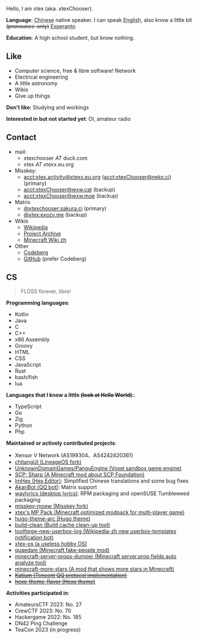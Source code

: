 <!-- markdownlint-disable MD033 -->
<!-- markdownlint-disable-next-line MD041 -->
Hello, I am xtex (aka. xtexChooser).

**Language**: <abbr title="zh-cmn-Hans,zh-Hans,zh-CN,zh">Chinese</abbr> native speaker. I can speak <abbr title="eng,en-US,en">English</abbr>, also know a little bit ~~(pronounce-only)~~ <abbr title="eo">Esperanto</abbr>.

**Education**: A high school student, but know nothing.

## Like

- Computer science, free & libre software! Network
- Electrical engineering
- A little astronomy
- Wikis
- Give up things

**Don't like**: Studying and workings

**Interested in but not started yet**: OI, amateur radio

## Contact

- mail:
  - xtexchooser *AT* duck.com
  - xtex *AT* xtexx.eu.org
- Misskey:
  - [acct:xtex.activity@xtexx.eu.org](https://neko.ci/@xtex.activity@xtexx.eu.org) ([acct:xtexChooser@neko.ci](https://neko.ci/@xtexChooser)) (primary)
  - [acct:xtexChooser@wxw.cat](https://wxw.cat/@xtexChooser) (backup)
  - [acct:xtexChooser@wxw.moe](https://wxw.moe/@xtexChooser) (backup)
- Matrix
  - [@xtexchooser:sakura.ci](https://matrix.to/#/@xtexchooser:sakura.ci) (primary)
  - [@xtex:exozy.me](https://matrix.to/#/@xtex:exozy.me) (backup)
- Wikis
  - [Wikipedia](https://zh.wikipedia.org/wiki/User:XtexChooser)
  - [Project Archive](https://lakeus.xyz/wiki/User:XtexChooser)
  - [Minecraft Wiki zh](https://minecraft.fandom.com/zh/wiki/User:XtexChooser)
- Other
  - [Codeberg](https://codeberg.org/)
  - [GitHub](https://github.com/xtexChooser) (prefer Codeberg)

## CS

> FLOSS forever, libre!

**Programming languages**:

<div class="hlist-wrapper">

- Kotlin
- Java
- C
- C++
- x86 Assembly
- Groovy
- HTML
- CSS
- JavaScript
- Rust
- bash/fish
- lua

</div>

**Languages that I know a little ~~(look at Hello World)~~:**:

<div class="hlist-wrapper">

- TypeScript
- Go
- Zig
- Python
- Php

</div>

**Maintained or actively contributed projects**:

- Xensor V Network (AS199304、AS4242420361)
- [chitangUI (LineageOS fork)](https://github.com/chitangUI)
- [UnknownDomainGames/PanguEngine (Voxel sandbox game engine)](https://github.com/UnknownDomainGames)
- [SCP: Sharp (A Minecraft mod about SCP Foundation)](https://github.com/SCPSharp/scp-sharp)
- [ImHex (Hex Editor)](https://github.com/WerWolv/ImHex): Simplified Chinese translations and some bug fixes
- [AkariBot (QQ bot)](https://github.com/Teahouse-Studios/akari-bot): Matrix support
- [waylyrics (desktop lyrics)](https://github.com/waylyrics/waylyrics): RPM packaging and openSUSE Tumbleweed packaging
- [misskey-moew (Misskey fork)](https://source.moe/moew/misskey_moew)
- [xtex's MP Pack (Minecraft optimized modpack for multi-player game)](https://codeberg.org/xtex/xtex-mp-pack)
- [hugo-theme-arc (Hugo theme)](https://codeberg.org/xtex/hugo-theme-arc)
- [build-clean (Build cache clean-up tool)](https://codeberg.org/xtex/build-clean)
- [toolforge-new-userbox-log (Wikipedia-zh new userbox-templates notification bot)](https://source.moe/xtex/toolforge-new-userbox-log)
- [xtex-os (a useless hobby OS)](https://codeberg.org/xtex/xtex-os)
- [quaedam (Minecraft fake-people mod)](https://codeberg.org/xtex/quaedam)
- [minecraft-server-props-dumper (Minecraft server.prop fields auto analyze tool)](https://codeberg.org/xtex/minecraft-server-props-dumper)
- [minecraft-more-stars (A mod that shows more stars in Minecraft)](https://codeberg.org/xtex/minecraft-more-stars)
- ~~[Katium (Tencent QQ protocol implementation)](https://github.com/KatiumDev)~~
- ~~[hexo-theme-flavor (Hexo theme)](https://codeberg.org/xtex/hexo-theme-flavor)~~

**Activities participated in**:

- AmateursCTF 2023: No. 27
- CrewCTF 2023: No. 70
- Hackergame 2022: No. 185
- DN42 Ping Challenge
- TeaCon 2023 (in progress)
